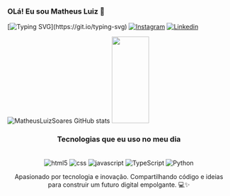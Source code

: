 ### OLá! Eu sou Matheus Luiz 🫡
[![Typing SVG](https://readme-typing-svg.herokuapp.com/?color=76A6DD&size=35&center=true&vCenter=true&width=1000&lines=Olá,+Eu+sou+o+Matheus+Luiz+Soares+👋;Programador;)](https://git.io/typing-svg)
[![Instagram](https://img.shields.io/badge/Instagram-E4405F?style=for-the-badge&logo=instagram&logoColor=white)](https://instagram.com/mathheusluiz)
[![Linkedin](https://img.shields.io/badge/LinkedIn-0077B5?style=for-the-badge&logo=linkedin&logoColor=white)](https://www.linkedin.com/in/matheus-luiz-soares-7386b5269?utm_source=share&utm_campaign=share_via&utm_content=profile&utm_medium=android_app)

![MatheusLuizSoares GitHub stats](https://github-readme-stats.vercel.app/api?username=MatheusLuizSoares&show_icons=true&theme=dracula)
  <img width="41%" height="195px" src="https://github-readme-stats.vercel.app/api/top-langs/?username=MatheusLuizSoares&layout=compact&hide_border=true&title_color=FFFFFF&text_color=76A6DD&bg_color=0d1117" />
   <div align="center">

### Tecnologias que eu uso no meu dia

<div style="display: inline_block"><br/>
<img align="center" alt= "html5" src="https://img.shields.io/badge/HTML5-E34F26?style=for-the-badge&logo=html5&logoColor=white"/>
<img align="center" alt= "css" src="https://img.shields.io/badge/CSS3-157286?style=for-the-badge&logo=css3&logoColor=white"/>
<img align="center" alt= "javascript" src="https://img.shields.io/badge/JavaScript-F7DF1E?style=for-the-badge&logo=javascript&logoColor=black"/>
<img align="center" alt= "TypeScript" src="https://img.shields.io/badge/TypeScript-007ACC?style=for-the-badge&logo=typescript&logoColor=black"/>
<img align="center" alt= "Python" src="https://img.shields.io/badge/Python-3776AB?style=for-the-badge&logo=python&logoColor=white"

</div><br/>

Apasionado por tecnologia e inovação. Compartilhando código e ideias para construir um futuro digital empolgante. 💻✨
